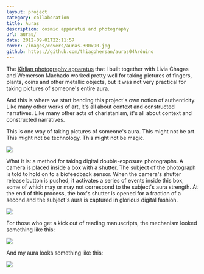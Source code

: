 ```yaml
---
layout: project
category: collaboration
title: Auras
description: cosmic apparatus and photography
url: auras/
date: 2012-09-01T22:11:57
cover: /images/covers/auras-300x90.jpg
github: https://github.com/thiagohersan/auras04Arduino
---
```

The [Kirlian photography apparatus](/project/kirlian-machine/) that I built together with Livia Chagas and Wemerson Machado worked pretty well for taking pictures of fingers, plants, coins and other metallic objects, but it was not very practical for taking pictures of someone's entire aura.

And this is where we start bending this project's own notion of authenticity. Like many other works of art, it's all about context and constructed narratives. Like many other acts of charlatanism, it's all about context and constructed narratives.

This is one way of taking pictures of someone's aura. This might not be art. This might not be technology. This might not be magic.

![](bio0.jpg)

What it is: a method for taking digital double-exposure photographs. A camera is placed inside a box with a shutter. The subject of the photograph is told to hold on to a biofeedback sensor. When the camera's shutter release button is pushed, it activates a series of events inside this box, some of which may or may not correspond to the subject's aura strength. At the end of this process, the box's shutter is opened for a fraction of a second and the subject's aura is captured in glorious digital fashion.

![](bio1.jpg)

For those who get a kick out of reading manuscripts, the mechanism looked something like this:

![](bio_sch.jpg)

And my aura looks something like this:

![](8250930198_feba496c64_o.jpg)
